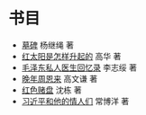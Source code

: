 # 书目

- [墓碑](/tombstone) 杨继绳 著
- [红太阳是怎样升起的](/red-sun) 高华 著
- [毛泽东私人医生回忆录](/private-life-of-mao) 李志绥 著
- [晚年周恩来](/last-years-of-zhou) 高文谦 著
- [红色赌盘](/roulette) 沈栋 著
- [习近平和他的情人们](/lovers) 常博洋 著
